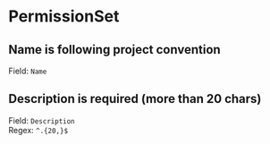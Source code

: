# PermissionSet
## Name is following project convention
Field: `Name`   



## Description is required (more than 20 chars)
Field: `Description`   
Regex: `^.{20,}$`    


